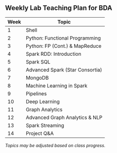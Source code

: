 ## Weekly Lab Teaching Plan for BDA

| Week | Topic                                   |
|------|-----------------------------------------|
| 1    | Shell                                   |
| 2    | Python: Functional Programming          |
| 3    | Python: FP (Cont.) & MapReduce          |
| 4    | Spark RDD: Introduction                 |
| 5    | Spark SQL                               |
| 6    | Advanced Spark (Star Consortia)         |
| 7    | MongoDB                                 |
| 8    | Machine Learning in Spark               |
| 9    | Pipelines                               |
| 10   | Deep Learning                           |
| 11   | Graph Analytics                         |
| 12   | Advanced Graph Analytics & NLP          |
| 13   | Spark Streaming                         |
| 14   | Project Q&A                             |

*Topics may be adjusted based on class progress.*
